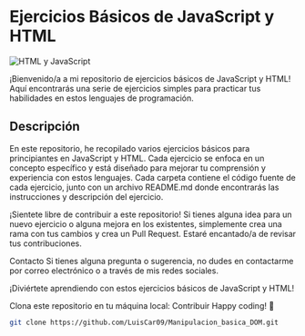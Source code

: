 # Ejercicios Básicos de JavaScript y HTML

![HTML y JavaScript](https://e7.pngegg.com/pngimages/220/595/png-clipart-javascript-logo-product-design-brand-angularjs-dashboard-templates-angle-text.png)

¡Bienvenido/a a mi repositorio de ejercicios básicos de JavaScript y HTML! Aquí encontrarás una serie de ejercicios simples para practicar tus habilidades en estos lenguajes de programación.

## Descripción

En este repositorio, he recopilado varios ejercicios básicos para principiantes en JavaScript y HTML. Cada ejercicio se enfoca en un concepto específico y está diseñado para mejorar tu comprensión y experiencia con estos lenguajes. Cada carpeta contiene el código fuente de cada ejercicio, junto con un archivo README.md donde encontrarás las instrucciones y descripción del ejercicio.

¡Sientete libre de contribuir a este repositorio! Si tienes alguna idea para un nuevo ejercicio o alguna mejora en los existentes, simplemente crea una rama con tus cambios y crea un Pull Request. Estaré encantado/a de revisar tus contribuciones.

Contacto
Si tienes alguna pregunta o sugerencia, no dudes en contactarme por correo electrónico o a través de mis redes sociales.

¡Diviértete aprendiendo con estos ejercicios básicos de JavaScript y HTML!

 Clona este repositorio en tu máquina local:
Contribuir
Happy coding! 🚀
   ```bash
   git clone https://github.com/LuisCar09/Manipulacion_basica_DOM.git 